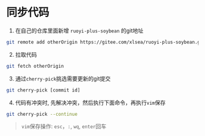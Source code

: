 # 同步代码

1. 在自己的仓库里面新增 `ruoyi-plus-soybean` 的git地址

```bash
git remote add otherOrigin https://gitee.com/xlsea/ruoyi-plus-soybean.git
```

2. 拉取代码

```bash
git fetch otherOrigin
```

3. 通过`cherry-pick`挑选需要更新的git提交

```bash
git cherry-pick [commit id]
```

4. 代码有冲突时, 先解决冲突，然后执行下面命令，再执行`vim`保存

```bash
git cherry-pick --continue
```

> `vim`保存操作: `esc`，`:`, `wq`, `enter`回车
